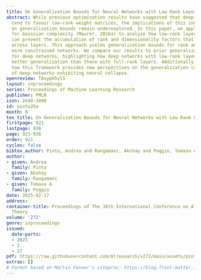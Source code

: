 ```yaml
---
title: On Generalization Bounds for Neural Networks with Low Rank Layers
abstract: While previous optimization results have suggested that deep neural networks
  tend to favour low-rank weight matrices, the implications of this inductive bias
  on generalization bounds remain underexplored. In this paper, we apply a chain rule
  for Gaussian complexity (Maurer, 2016a) to analyze how low-rank layers in deep networks
  can prevent the accumulation of rank and dimensionality factors that typically multiply
  across layers. This approach yields generalization bounds for rank and spectral
  norm constrained networks. We compare our results to prior generalization bounds
  for deep networks, highlighting how deep networks with low-rank layers can achieve
  better generalization than those with full-rank layers. Additionally, we discuss
  how this framework provides new perspectives on the generalization capabilities
  of deep networks exhibiting neural collapse.
openreview: TAvypH5yl5
layout: inproceedings
series: Proceedings of Machine Learning Research
publisher: PMLR
issn: 2640-3498
id: pinto25a
month: 0
tex_title: On Generalization Bounds for Neural Networks with Low Rank Layers
firstpage: 921
lastpage: 936
page: 921-936
order: 921
cycles: false
bibtex_author: Pinto, Andrea and Rangamani, Akshay and Poggio, Tomaso A
author:
- given: Andrea
  family: Pinto
- given: Akshay
  family: Rangamani
- given: Tomaso A
  family: Poggio
date: 2025-02-17
address:
container-title: Proceedings of The 36th International Conference on Algorithmic Learning
  Theory
volume: '272'
genre: inproceedings
issued:
  date-parts:
  - 2025
  - 2
  - 17
pdf: https://raw.githubusercontent.com/mlresearch/v272/main/assets/pinto25a/pinto25a.pdf
extras: []
# Format based on Martin Fenner's citeproc: https://blog.front-matter.io/posts/citeproc-yaml-for-bibliographies/
---
```

